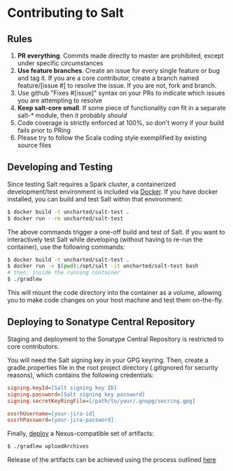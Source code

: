 # Contributing to Salt

## Rules

1. **PR everything**. Commits made directly to master are prohibited, except under specific circumstances
1. **Use feature branches**. Create an issue for every single feature or bug and tag it. If you are a core contributor, create a branch named feature/[issue #] to resolve the issue. If you are not, fork and branch.
1. Use github "Fixes #[issue]" syntax on your PRs to indicate which issues you are attempting to resolve
1. **Keep salt-core small**. If some piece of functionality *can* fit in a separate salt-* module, then it probably *should*
1. Code coverage is strictly enforced at 100%, so don't worry if your build fails prior to PRing
1. Please try to follow the Scala coding style exemplified by existing source files

## Developing and Testing

Since testing Salt requires a Spark cluster, a containerized development/test environment is included via [Docker](https://www.docker.com/). If you have docker installed, you can build and test Salt within that environment:

```bash
$ docker build -t uncharted/salt-test .
$ docker run --rm uncharted/salt-test
```

The above commands trigger a one-off build and test of Salt. If you want to interactively test Salt while developing (without having to re-run the container), use the following commands:

```bash
$ docker build -t uncharted/salt-test .
$ docker run -v $(pwd):/opt/salt -it uncharted/salt-test bash
# then, inside the running container
$ ./gradlew
```

This will mount the code directory into the container as a volume, allowing you to make code changes on your host machine and test them on-the-fly.

## Deploying to Sonatype Central Repository

Staging and deployment to the Sonatype Central Repository is restricted to core contributors.

You will need the Salt signing key in your GPG keyring. Then, create a gradle.properties file in the root project directory (.gitignored for security reasons), which contains the following credentials:

```ini
signing.keyId=[Salt signing key ID]
signing.password=[Salt signing key password]
signing.secretKeyRingFile=[/path/to/your/.gnupg/secring.gpg]

ossrhUsername=[your-jira-id]
ossrhPassword=[your-jira-password]
```

Finally, [deploy](http://central.sonatype.org/pages/gradle.html) a Nexus-compatible set of artifacts:

```bash
$ ./gradlew uploadArchives
```

Release of the artifacts can be achieved using the process outlined [here](http://central.sonatype.org/pages/releasing-the-deployment.html)

